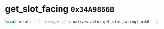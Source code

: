 # get_slot_facing `0x34A9866B`

```lua
local result --[[ integer ]] = natives.actor.get_slot_facing(_unk0 --[[ integer ]], _unk1 --[[ integer ]])
```